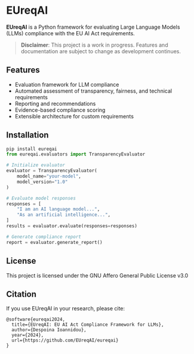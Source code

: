 # EUreqAI

**EUreqAI** is a Python framework for evaluating Large Language Models (LLMs) compliance with the EU AI Act requirements.

> **Disclaimer**: This project is a work in progress. Features and documentation are subject to change as development continues.

## Features

- Evaluation framework for LLM compliance
- Automated assessment of transparency, fairness, and technical requirements
- Reporting and recommendations
- Evidence-based compliance scoring
- Extensible architecture for custom requirements

## Installation

```python
pip install eureqai
from eureqai.evaluators import TransparencyEvaluator

# Initialize evaluator
evaluator = TransparencyEvaluator(
    model_name="your-model",
    model_version="1.0"
)

# Evaluate model responses
responses = [
    "I am an AI language model...",
    "As an artificial intelligence...",
]
results = evaluator.evaluate(responses=responses)

# Generate compliance report
report = evaluator.generate_report()
```

## License

This project is licensed under the GNU Affero General Public License v3.0

## Citation

If you use EUreqAI in your research, please cite:

```
@software{eureqai2024,
  title={EUreqAI: EU AI Act Compliance Framework for LLMs},
  author={Despoina Ioannidou},
  year={2024},
  url={https://github.com/EUreqAI/eureqai}
}
```
